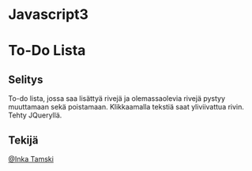 # Javascript3

# To-Do Lista

## Selitys

To-do lista, jossa saa lisättyä rivejä ja olemassaolevia rivejä pystyy muuttamaan sekä poistamaan.
Klikkaamalla tekstiä saat yliviivattua rivin. Tehty JQueryllä.

## Tekijä

[@Inka Tamski](https://github.com/inkspinks99)
